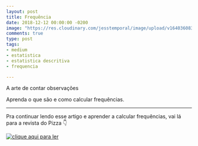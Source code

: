 ```yaml
---
layout: post
title: Frequência
date: 2018-12-12 00:00:00 -0200
image: "https://res.cloudinary.com/jesstemporal/image/upload/v1640360835/covers/click-2_f4fsdc.png"
comments: true
type: post
tags:
- medium
- estatistica
- estatistica descritiva
- frequencia

---
```

A arte de contar observações

Aprenda o que são e como calcular frequências.

***

Pra continuar lendo esse artigo e aprender a calcular frequências, vai lá para a revista do Pizza 👇

[![clique aqui para ler](https://res.cloudinary.com/jesstemporal/image/upload/v1640370979/clique-aqui-para-ler_zie2kp.png)](https://medium.com/pizzadedados/frequencia-o-que-e-e-como-calcular-f8b74e5d978a)